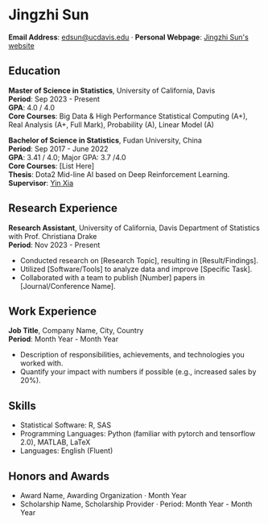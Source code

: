 # Jingzhi Sun

**Email Address**: [edsun@ucdavis.edu](mailto:edsun@ucdavis.edu) · **Personal Webpage**: [Jingzhi Sun's website](https://edward-jing.github.io/)

## Education

**Master of Science in Statistics**, University of California, Davis  
**Period**: Sep 2023 - Present  
**GPA**: 4.0 / 4.0  
**Core Courses**: Big Data & High Performance Statistical Computing (A+), Real Analysis (A+, Full Mark), Probability (A), Linear Model (A)

**Bachelor of Science in Statistics**, Fudan University, China  
**Period**: Sep 2017 - June 2022  
**GPA**: 3.41 / 4.0; Major GPA: 3.7 /4.0  
**Core Courses**: [List Here]  
**Thesis**: Dota2 Mid-line AI based on Deep Reinforcement Learning.  
**Supervisor**: [Yin Xia](https://www.fdsm.fudan.edu.cn/En/preview.html?UID=012108)

## Research Experience

**Research Assistant**, University of California, Davis Department of Statistics with Prof. Christiana Drake  
**Period**: Nov 2023 - Present  
- Conducted research on [Research Topic], resulting in [Result/Findings].
- Utilized [Software/Tools] to analyze data and improve [Specific Task].
- Collaborated with a team to publish [Number] papers in [Journal/Conference Name].

## Work Experience

**Job Title**, Company Name, City, Country  
**Period**: Month Year - Month Year  
- Description of responsibilities, achievements, and technologies you worked with.
- Quantify your impact with numbers if possible (e.g., increased sales by 20%).

## Skills

- Statistical Software: R, SAS
- Programming Languages: Python (familiar with pytorch and tensorflow 2.0), MATLAB, LaTeX
- Languages: English (Fluent)

## Honors and Awards

- Award Name, Awarding Organization · Month Year
- Scholarship Name, Scholarship Provider · Period: Month Year - Month Year
